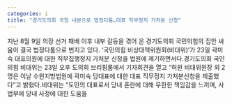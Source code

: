 ```yaml
---
categories: i
title: "경기도의회 국힘 내분으로 법정다툼…대표 직무정지 가처분 신청"
---
```

지난 8월 9일 의장 선거 패배 이후 내부 갈등을 겪어 온 경기도의회 국민의힘의 집안 싸움이 결국 법정다툼으로 번지고 있다. ‘국민의힘 비상대책위원회(비대위)’가 23일 곽미숙 대표의원에 대한 직무집행정지 가처분 신청을 법원에 제기하면서다.경기도의회 국민의힘 비대위는 23일 오후 도의회 브리핑룸에서 기자회견을 열고 “허원 비대위원장 외 2명은 이날 수원지방법원에 곽미숙 당대표에 대한 대표 직무정지 가처분신청을 제출했다”고 밝혔다.비대위는 “도민의 대표로서 당내 혼란에 대해 무한한 책임감을 느끼며, 사법부에 당내 사정에 대한 도움을
